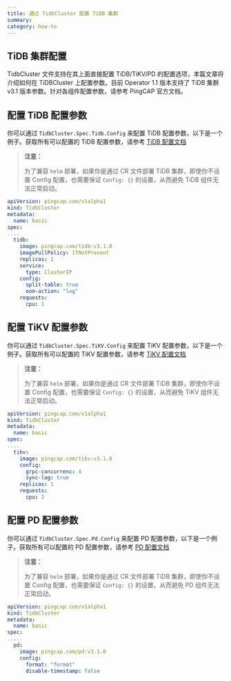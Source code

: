 ```yaml
---
title: 通过 TidbCluster 配置 TiDB 集群
summary: 
category: how-to
---
```


## TiDB 集群配置

TidbCluster 文件支持在其上面直接配置 TiDB/TiKV/PD 的配置选项，本篇文章将介绍如何在 TiDBCluster 上配置参数。目前 Operator 1.1 版本支持了 TiDB 集群 v3.1 版本参数。针对各组件配置参数，请参考 PingCAP 官方文档。


## 配置 TiDB 配置参数

你可以通过 `TidbCluster.Spec.Tidb.Config` 来配置 TiDB 配置参数，以下是一个例子。获取所有可以配置的 TiDB 配置参数，请参考 [TiDB 配置文档](https://pingcap.com/docs-cn/v3.1/reference/configuration/tidb-server/configuration-file/)

> **注意：**
>
> 为了兼容 `helm` 部署，如果你是通过 CR 文件部署 TiDB 集群，即使你不设置 Config 配置，也需要保证 `Config: {}` 的设置，从而避免 TiDB 组件无法正常启动。


```yaml
apiVersion: pingcap.com/v1alpha1
kind: TidbCluster
metadata:
  name: basic
spec:
....
  tidb:
    image: pingcap.com/tidb:v3.1.0
    imagePullPolicy: IfNotPresent
    replicas: 1
    service:
      type: ClusterIP
    config:
      split-table: true
      oom-action: "log"
    requests:
      cpu: 1
```

## 配置 TiKV 配置参数

你可以通过 `TidbCluster.Spec.TiKV.Config` 来配置 TiKV 配置参数，以下是一个例子。获取所有可以配置的 TiKV 配置参数，请参考 [TiKV 配置文档](https://pingcap.com/docs-cn/v3.1/reference/configuration/tikv-server/configuration-file/)

> **注意：**
>
> 为了兼容 `helm` 部署，如果你是通过 CR 文件部署 TiDB 集群，即使你不设置 Config 配置，也需要保证 `Config: {}` 的设置，从而避免 TiKV 组件无法正常启动。

```yaml
apiVersion: pingcap.com/v1alpha1
kind: TidbCluster
metadata:
  name: basic
spec:
....
  tikv:
    image: pingcap.com/tikv:v3.1.0
    config:
      grpc-concurrenc: 4
      sync-log: true
    replicas: 1
    requests:
      cpu: 2
```

## 配置 PD 配置参数

你可以通过 `TidbCluster.Spec.Pd.Config` 来配置 PD 配置参数，以下是一个例子。获取所有可以配置的 PD 配置参数，请参考 [PD 配置文档](https://pingcap.com/docs-cn/v3.1/reference/configuration/pd-server/configuration-file/)

> **注意：**
>
> 为了兼容 `helm` 部署，如果你是通过 CR 文件部署 TiDB 集群，即使你不设置 Config 配置，也需要保证 `Config: {}` 的设置，从而避免 PD 组件无法正常启动。

```yaml
apiVersion: pingcap.com/v1alpha1
kind: TidbCluster
metadata:
  name: basic
spec:
.....
  pd:
    image: pingcap.com/pd:v3.1.0
    config:
      format: "format"
      disable-timestamp: false
```
